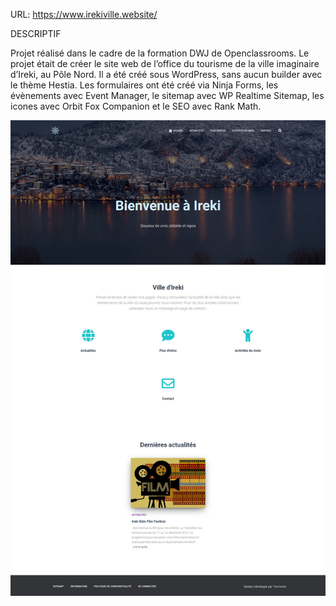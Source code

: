 URL: https://www.irekiville.website/

DESCRIPTIF

Projet réalisé dans le cadre de la formation DWJ de Openclassrooms.
Le projet était de créer le site web de l’office du tourisme de la ville imaginaire d’Ireki, au Pôle Nord. Il a été créé sous WordPress,  sans aucun builder avec le thème Hestia. Les formulaires ont été créé via Ninja Forms, les évènements avec Event Manager, le sitemap avec WP Realtime Sitemap, les icones avec Orbit Fox Companion et le SEO avec Rank Math.
                       
 <img src="screenshot.jpg" alt="Ireki site"> 
